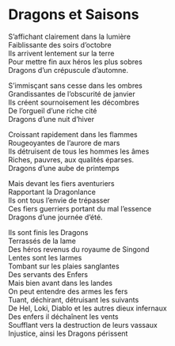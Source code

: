 # Dragons et Saisons  
  
S’affichant clairement dans la lumière  
Faiblissante des soirs d’octobre  
Ils arrivent lentement sur la terre  
Pour mettre fin aux héros les plus sobres  
Dragons d’un crépuscule d’automne.  
  
S’immisçant sans cesse dans les ombres  
Grandissantes de l’obscurité de janvier  
Ils créent sournoisement les décombres  
De l’orgueil d’une riche cité  
Dragons d’une nuit d’hiver  
  
Croissant rapidement dans les flammes  
Rougeoyantes de l’aurore de mars  
Ils détruisent de tous les hommes les âmes  
Riches, pauvres, aux qualités éparses.  
Dragons d’une aube de printemps  
  
Mais devant les fiers aventuriers  
Rapportant la Dragonlance   
Ils ont tous l’envie de trépasser  
Ces fiers guerriers portant du mal l’essence  
Dragons d’une journée d’été.  
  
Ils sont finis les Dragons  
Terrassés de la lame  
Des héros revenus du royaume de Singond  
Lentes sont les larmes  
Tombant sur les plaies sanglantes  
Des servants des Enfers  
Mais bien avant dans les landes   
On peut entendre des armes les fers  
Tuant, déchirant, détruisant les suivants  
De Hel, Loki, Diablo et les autres dieux infernaux  
Des enfers il déchaînent les vents   
Soufflant vers la destruction de leurs vassaux  
Injustice, ainsi les Dragons périssent